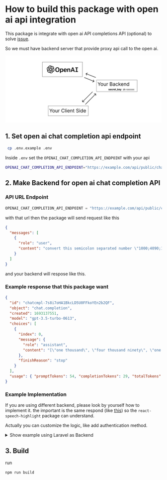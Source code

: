 # How to build this package with open ai api integration

This package is integrate with open ai API completions API (optional) to solve [issue](PROBLEMS.md#6-wrong-read-number).

So we must have backend server that provide proxy api call to the open ai.

![Open AI API](/img/chat_gpt_api.png)

## 1. Set open ai chat completion api endpoint

```bash
 cp .env.example .env
```

Inside `.env` set the `OPENAI_CHAT_COMPLETION_API_ENDPOINT` with your api

```bash
OPENAI_CHAT_COMPLETION_API_ENDPOINT="https://example.com/api/public/chat"
```

## 2. Make Backend for open ai chat completion API

### API URL Endpoint

```js
OPENAI_CHAT_COMPLETION_API_ENDPOINT = "https://example.com/api/public/chat";
```

with that url then the package will send request like this

```json
{
  "messages": [
    {
      "role": "user",
      "content": "convert this semicolon separated number \"1000;4090;1000000;1,2;9001;30,1\" into word form number with language \"en-US\" return the result as array. don't explain"
    }
  ]
}
```

and your backend will respose like this.

### Example response that this package want

```json
{
  "id": "chatcmpl-7s8i7oHA1BkcLD5U0FFkoYEn2b2QF",
  "object": "chat.completion",
  "created": 1693137551,
  "model": "gpt-3.5-turbo-0613",
  "choices": [
    {
      "index": 0,
      "message": {
        "role": "assistant",
        "content": "[\"one thousand\", \"four thousand ninety\", \"one million\", \"one point two\", \"nine thousand one\", \"thirty point one\"]"
      },
      "finishReason": "stop"
    }
  ],
  "usage": { "promptTokens": 54, "completionTokens": 29, "totalTokens": 83 }
}
```

### Example Implementation

If you are using different backend, please look by yourself how to implement it. the important is the same respond (like [this](#example-response-that-this-package-want)) so the `react-speech-highlight` package can understand.

Actually you can customize the logic, like add authentication method.

<details>
  <summary>Show example using Laravel as Backend</summary>

<br/>

### Router

`routes/api.php`

```php
/* OpenAI */
Route::name("openai.")->controller(OpenAIController::class)->group(function () {
    // chat gpt
    Route::post('chat',  'chatPost')->name('chat_gpt_new');
});
```

Controller

`OpenAIController.php`

```php
class OpenAIController extends Controller
{
    public function chatPost(Request $request){
        $origin = $request->header('Origin');

        $allowed_domain = [
            // Production url
            "https://example.com" =>  "sk-xxx_your_secret_key",

            // Development url
            "http://localhost:3000" => "sk-xxx_your_secret_key",
        ];

        if (!isset($allowed_domain[$origin])) {
            return response()->json([
                "status" => false,
                "message" => "Invalid request, please contact support!"
            ], 400);
        } else {
            if (strpos($origin, 'localhost') !== false) {
                if (app()->environment() != "local") {
                    return response()->json([
                        "status" => false,
                        "message" => "Invalid request, please contact support!"
                    ], 400);
                }
            }
        }

        $api_key = $allowed_domain[$origin];
        $bodyData = $request->all();

        if (!isset($bodyData['messages'])) {
            return response()->json([
                "status" => false,
                "message" => "please post 'messages' as body request"
            ], 400);
        }

        // This package is have problem don't use it -> https://github.com/openai-php/laravel
        // https://github.com/openai-php/laravel/issues/51#issuecomment-1651224516

        // Use approach like this instead
        $result = Http::withToken($api_key)
            ->baseUrl('https://api.openai.com/v1/')
            ->retry(5, 500)
            ->post(
                'https://api.openai.com/v1/chat/completions',
                [
                    'model' => 'gpt-3.5-turbo',
                    'messages' => $bodyData["messages"],
                    // 'functions' => [
                    //     [
                    //         'name' => $function, 'parameters' => config('schema.'.$function),
                    //     ],
                    // ],
                    // 'function_call' => [
                    //     'name' => $function,
                    // ],
                    // 'temperature' => 0.6,
                    // 'top_p' => 1,
                ]
            )
            ->throw()
            ->json();

        return $result;
    }
}
```

</details>


## 3. Build

run 

```bash
npm run build
```
